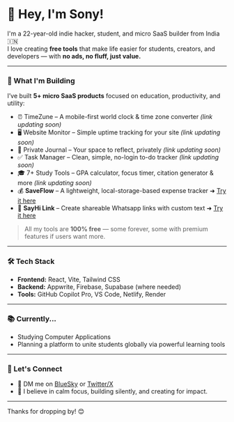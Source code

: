 # 👋 Hey, I'm Sony!

I'm a 22-year-old indie hacker, student, and micro SaaS builder from India 🇮🇳  
I love creating **free tools** that make life easier for students, creators, and developers — with **no ads, no fluff, just value.**

---

### 🚀 What I'm Building

I’ve built **5+ micro SaaS products** focused on education, productivity, and utility:

- ⏰ TimeZune – A mobile-first world clock & time zone converter *(link updating soon)*  
- 🖥️ Website Monitor – Simple uptime tracking for your site *(link updating soon)*  
- 📓 Private Journal – Your space to reflect, privately *(link updating soon)*  
- ✅ Task Manager – Clean, simple, no-login to-do tracker *(link updating soon)*  
- 🎓 7+ Study Tools – GPA calculator, focus timer, citation generator & more *(link updating soon)*  
- 💰 **SaveFlow** – A lightweight, local-storage-based expense tracker ➜ [Try it here](https://saveflow.onrender.com/)  
- 🔗 **SayHi Link** – Create shareable Whatsapp links with custom text ➜ [Try it here](https://sayhilink.netlify.app/)

> All my tools are **100% free** — some forever, some with premium features if users want more.

---

### 🛠️ Tech Stack

- **Frontend:** React, Vite, Tailwind CSS  
- **Backend:** Appwrite, Firebase, Supabase (where needed)  
- **Tools:** GitHub Copilot Pro, VS Code, Netlify, Render

---

### 📚 Currently...

- Studying Computer Applications  
- Planning a platform to unite students globally via powerful learning tools  

---

### 🤝 Let's Connect

- 💬 DM me on [BlueSky](https://bsky.app/profile/humayan.bsky.social)  or [Twitter/X](https://x.com/0x98c9)
- 🧠 I believe in calm focus, building silently, and creating for impact.

---

Thanks for dropping by! 😊  
